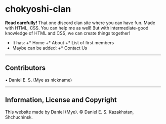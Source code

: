 # chokyoshi-clan
**Read carefully!**
That one discord clan site where you can have fun. Made with HTML, CSS.
You can help me as well! But with intermediate-good knowledge of HTML and CSS, we can create things together!
+ It has:
+* Home
+* About
+* List of first members
+ Maybe can be added:
+* Contact Us

---

## Contributors
• Daniel E. S. (Mye as nickname)

---

## Information, License and Copyright
This website made by Daniel (Mye).
© Daniel E. S. Kazakhstan, Shchuchinsk.
